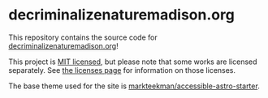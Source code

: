 # decriminalizenaturemadison.org

This repository contains the source code for [decriminalizenaturemadison.org](https://decriminalizenaturemadison.org)!

This project is [MIT licensed](LICENSE), but please note that some works are licensed separately.
See [the licenses page](src/pages/licenses.md) for information on those licenses.

The base theme used for the site is [markteekman/accessible-astro-starter](https://github.com/markteekman/accessible-astro-starter).
